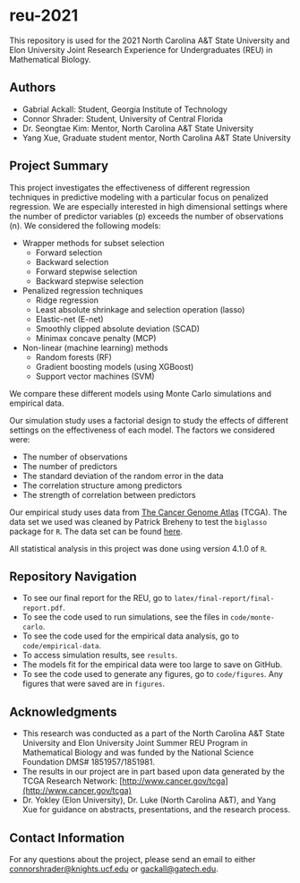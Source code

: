 # reu-2021

This repository is used for the 2021 North Carolina A&T State University and Elon University Joint Research Experience for Undergraduates (REU) in Mathematical Biology.

## Authors
- Gabrial Ackall: Student, Georgia Institute of Technology
- Connor Shrader: Student, University of Central Florida
- Dr. Seongtae Kim: Mentor, North Carolina A&T State University
- Yang Xue, Graduate student mentor, North Carolina A&T State University

## Project Summary

This project investigates the effectiveness of different regression techniques in predictive modeling with a particular focus on penalized regression. We are especially interested in high dimensional settings where the number of predictor variables (p) exceeds the number of observations (n). We considered the following models:

- Wrapper methods for subset selection
  - Forward selection
  - Backward selection
  - Forward stepwise selection
  - Backward stepwise selection
- Penalized regression techniques
  - Ridge regression
  - Least absolute shrinkage and selection operation (lasso)
  - Elastic-net (E-net)
  - Smoothly clipped absolute deviation (SCAD)
  - Minimax concave penalty (MCP)
- Non-linear (machine learning) methods
  - Random forests (RF)
  - Gradient boosting models (using XGBoost)
  - Support vector machines (SVM)

We compare these different models using Monte Carlo simulations and empirical data. 

Our simulation study uses a factorial design to study the effects of different settings on the effectiveness of each model. The factors we considered were:
- The number of observations
- The number of predictors
- The standard deviation of the random error in the data
- The correlation structure among predictors
- The strength of correlation between predictors

Our empirical study uses data from [The Cancer Genome Atlas](http://www.cancer.gov/tcga) (TCGA). The data set we used was cleaned by Patrick Breheny to test the `biglasso` package for `R`. The data set can be found [here](https://myweb.uiowa.edu/pbreheny/data/bcTCGA.html).

All statistical analysis in this project was done using version 4.1.0 of `R`. 

## Repository Navigation
- To see our final report for the REU, go to `latex/final-report/final-report.pdf`.
- To see the code used to run simulations, see the files in `code/monte-carlo`.
- To see the code used for the empirical data analysis, go to `code/empirical-data`.
- To access simulation results, see `results`.
- The models fit for the empirical data were too large to save on GitHub.
- To see the code used to generate any figures, go to `code/figures`. Any figures that were saved are in `figures`.

## Acknowledgments
- This research was conducted as a part of the North Carolina A&T State University and Elon University Joint Summer REU Program in Mathematical Biology and was funded by the National Science Foundation DMS# 1851957/1851981.
- The results in our project are in part based upon data generated by the TCGA Research Network: [http://www.cancer.gov/tcga](http://www.cancer.gov/tcga)
- Dr. Yokley (Elon University), Dr. Luke (North Carolina A&T), and Yang Xue for guidance on abstracts, presentations, and the research process.

## Contact Information

For any questions about the project, please send an email to either [connorshrader@knights.ucf.edu](mailto:connorshrader@knights.ucf.edu) or [gackall@gatech.edu](mailto:gackall@gatech.edu).
